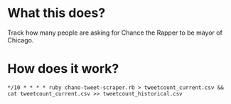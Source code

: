 # What this does?

Track how many people are asking for Chance the Rapper to be mayor of Chicago.

# How does it work?


```
*/10 * * * * ruby chano-tweet-scraper.rb > tweetcount_current.csv && cat tweetcount_current.csv >> tweetcount_historical.csv
```

